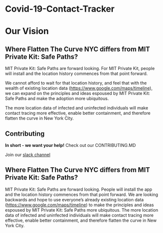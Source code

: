 # Covid-19-Contact-Tracker

# Our Vision

## Where Flatten The Curve NYC differs from MIT Private Kit: Safe Paths?
MIT Private Kit: Safe Paths are forward looking. For MIT Private Kit, people will install and the location history commences from that point forward. 

We cannot afford to wait for that location history, and feel that with the wealth of existing location data (https://www.google.com/maps/timeline), we can expand on the principles and ideas espoused by MIT Private Kit: Safe Paths and make the adoption more ubiquitous.

The more location data of infected and uninfected individuals will make contact tracing more effective, enable better containment, and therefore flatten the curve in New York City.




## Contributing
**In short - we want your help!** Check out our CONTRIBUTING.MD

Join our [slack channel](https://join.slack.com/t/flattenthecur-00u2999/shared_invite/zt-d00fwcbr-lTHNpydSfmo4PyLEPzqjNQ)

## Where Flatten The Curve NYC differs from MIT Private Kit: Safe Paths?
MIT Private Kit: Safe Paths are forward looking. People will install the app and the location history commences from that point forward. We are looking backwards and hope to use everyone’s already existing location data (https://www.google.com/maps/timeline) to make the principles and ideas espoused by MIT Private Kit: Safe Paths more ubiquitous. The more location data of infected and uninfected individuals will make contact tracing more effective, enable better containment, and therefore flatten the curve in New York City.

